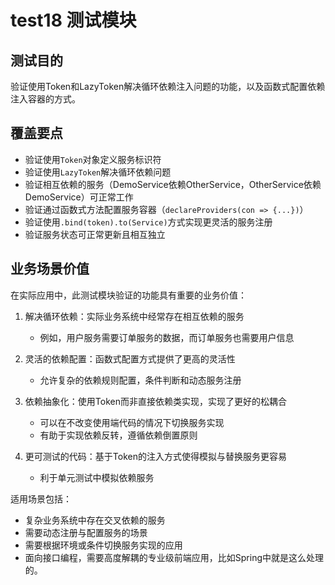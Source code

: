# test18 测试模块

## 测试目的

验证使用Token和LazyToken解决循环依赖注入问题的功能，以及函数式配置依赖注入容器的方式。

## 覆盖要点

- 验证使用`Token`对象定义服务标识符
- 验证使用`LazyToken`解决循环依赖问题
- 验证相互依赖的服务（DemoService依赖OtherService，OtherService依赖DemoService）可正常工作
- 验证通过函数式方法配置服务容器（`declareProviders(con => {...})`）
- 验证使用`.bind(token).to(Service)`方式实现更灵活的服务注册
- 验证服务状态可正常更新且相互独立

## 业务场景价值

在实际应用中，此测试模块验证的功能具有重要的业务价值：

1. 解决循环依赖：实际业务系统中经常存在相互依赖的服务

   - 例如，用户服务需要订单服务的数据，而订单服务也需要用户信息

2. 灵活的依赖配置：函数式配置方式提供了更高的灵活性

   - 允许复杂的依赖规则配置，条件判断和动态服务注册

3. 依赖抽象化：使用Token而非直接依赖类实现，实现了更好的松耦合

   - 可以在不改变使用端代码的情况下切换服务实现
   - 有助于实现依赖反转，遵循依赖倒置原则

4. 更可测试的代码：基于Token的注入方式使得模拟与替换服务更容易
   - 利于单元测试中模拟依赖服务

适用场景包括：

- 复杂业务系统中存在交叉依赖的服务
- 需要动态注册与配置服务的场景
- 需要根据环境或条件切换服务实现的应用
- 面向接口编程，需要高度解耦的专业级前端应用，比如Spring中就是这么处理的。
